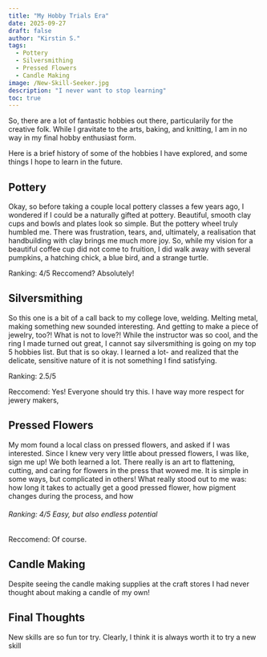 ```yaml
---
title: "My Hobby Trials Era"
date: 2025-09-27
draft: false
author: "Kirstin S."
tags:
  - Pottery
  - Silversmithing
  - Pressed Flowers
  - Candle Making
image: /New-Skill-Seeker.jpg
description: "I never want to stop learning"
toc: true
---
```


So, there are a lot of fantastic hobbies out there, particularily for the creative folk. While I gravitate to the arts, baking, and knitting, I am in no way in my final hobby enthusiast form.

Here is a brief history of some of the hobbies I have explored, and some things I hope to learn in the future.

## Pottery
Okay, so before taking a couple local pottery classes a few years ago, I wondered if I could be a naturally gifted at pottery. Beautiful, smooth clay cups and bowls and plates look so simple. But the pottery wheel truly humbled me. There was frustration, tears, and, ultimately, a realisation that handbuilding with clay brings me much more joy. So, while my vision for a beautiful coffee cup did not come to fruition, I did walk away with several pumpkins, a hatching chick, a blue bird, and a strange turtle. 

Ranking: 4/5 
Reccomend? Absolutely! 

## Silversmithing
So this one is a bit of a call back to my college love, welding. Melting metal, making something new sounded interesting. And getting to make a piece of jewelry, too?! What is not to love?! 
While the instructor was so cool, and the ring I made turned out great, I cannot say silversmithing is going on my top 5 hobbies list. But that is so okay. I learned a lot- and realized that the delicate, sensitive nature of it is not something I find satisfying. 

Ranking: 2.5/5 

Reccomend: Yes! Everyone should try this. I have way more respect for jewery makers,

## Pressed Flowers
My mom found a local class on pressed flowers, and asked if I was interested. Since I knew very very little about pressed flowers, I was like, sign me up! We both learned a lot. There really is an art to flattening, cutting, and caring for flowers in the press that wowed me. It is simple in some ways, but complicated in others! What really stood out to me was: how long it takes to actually get a good pressed flower, how pigment changes during the process, and how 

###### Ranking: 4/5 Easy, but also endless potential

Reccomend: Of course. 

## Candle Making
Despite seeing the candle making supplies at the craft stores I had never thought about making a candle of my own! 


## Final Thoughts
New skills are so fun tor try. Clearly, I think it is always worth it to try a new skill 